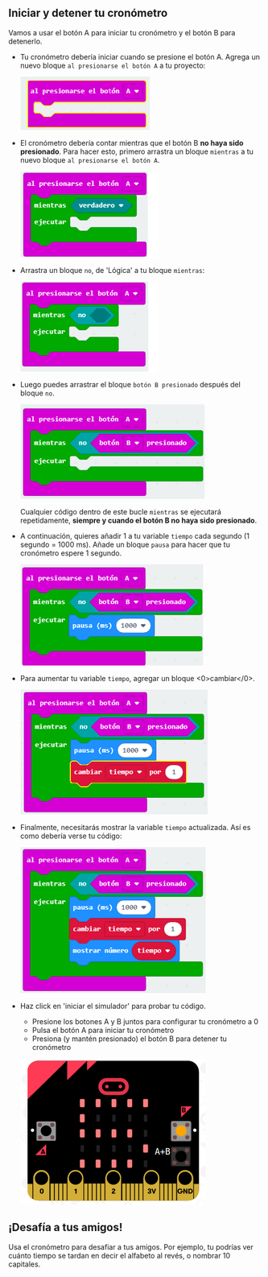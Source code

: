 ## Iniciar y detener tu cronómetro

Vamos a usar el botón A para iniciar tu cronómetro y el botón B para detenerlo.

+ Tu cronómetro debería iniciar cuando se presione el botón A. Agrega un nuevo bloque `al presionarse el botón A` a tu proyecto:
    
    ![captura de pantalla](images/clock-a-pressed.png)

+ El cronómetro debería contar mientras que el botón B **no haya sido presionado**. Para hacer esto, primero arrastra un bloque `mientras` a tu nuevo bloque `al presionarse el botón A`.
    
    ![captura de pantalla](images/clock-while.png)

+ Arrastra un bloque `no`, de 'Lógica' a tu bloque `mientras`:
    
    ![captura de pantalla](images/clock-not.png)

+ Luego puedes arrastrar el bloque `botón B presionado` después del bloque `no`.
    
    ![captura de pantalla](images/clock-b-pressed.png)
    
    Cualquier código dentro de este bucle `mientras` se ejecutará repetidamente, **siempre y cuando el botón B no haya sido presionado**.

+ A continuación, quieres añadir 1 a tu variable `tiempo` cada segundo (1 segundo = 1000 ms). Añade un bloque `pausa` para hacer que tu cronómetro espere 1 segundo.
    
    ![captura de pantalla](images/clock-pause.png)

+ Para aumentar tu variable `tiempo`, agregar un bloque <0>cambiar</0>.
    
    ![captura de pantalla](images/clock-change-time.png)

+ Finalmente, necesitarás mostrar la variable `tiempo` actualizada. Así es como debería verse tu código:
    
    ![captura de pantalla](images/clock-update.png)

+ Haz click en 'iniciar el simulador' para probar tu código.
    
    + Presione los botones A y B juntos para configurar tu cronómetro a 0
    + Pulsa el botón A para iniciar tu cronómetro
    + Presiona (y mantén presionado) el botón B para detener tu cronómetro
    
    ![captura de pantalla](images/clock-test.png)

## ¡Desafía a tus amigos!

Usa el cronómetro para desafiar a tus amigos. Por ejemplo, tu podrías ver cuánto tiempo se tardan en decir el alfabeto al revés, o nombrar 10 capitales.